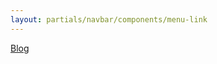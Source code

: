```yaml
---
layout: partials/navbar/components/menu-link
---
```


[Blog](https://orbs-japan-community.medium.com/)
